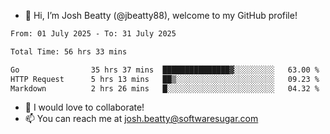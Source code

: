 - 👋 Hi, I’m Josh Beatty (@jbeatty88), welcome to my GitHub profile!

<!--START_SECTION:waka-->

```txt
From: 01 July 2025 - To: 31 July 2025

Total Time: 56 hrs 33 mins

Go                35 hrs 37 mins  ███████████████▓░░░░░░░░░   63.00 %
HTTP Request      5 hrs 13 mins   ██▒░░░░░░░░░░░░░░░░░░░░░░   09.23 %
Markdown          2 hrs 26 mins   █░░░░░░░░░░░░░░░░░░░░░░░░   04.32 %
```

<!--END_SECTION:waka-->

- 💞️ I would love to collaborate!
- 📫 You can reach me at josh.beatty@softwaresugar.com

<!---
jbeatty88/jbeatty88 is a ✨ special ✨ repository because its `README.md` (this file) appears on your GitHub profile.
You can click the Preview link to take a look at your changes.
--->
